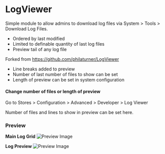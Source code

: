 # LogViewer

Simple module to allow admins to download log files via System > Tools > Download Log Files.

* Ordered by last modified
* Limited to definable quantity of last log files
* Preview tail of any log file

Forked from https://github.com/philaturner/LogViewer

* Line breaks added to preview
* Number of last number of files to show can be set
* Length of preview can be set in system configuration

#### Change number of files or length of preview

Go to Stores > Configuration > Advanced > Developer > Log Viewer
 
 Number of files and lines to show in preview can be set here.

### Preview

**Main Log Grid**
![Preview Image](https://i.imgur.com/yJLiScN.png "Preview of LogViewer")

**Log Preview**
![Preview Image](https://i.imgur.com/QD38PHS.png "Preview of LogViewer")